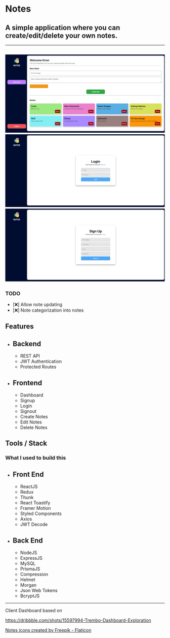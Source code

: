 # __Notes__
## A simple application where you can create/edit/delete your own notes.
---
![Dashboard Image](dash-preview.png)
![Login Image](login-preview.png)
![Signup Image](signup-preview.png)
---

### __TODO__
- [❌] Allow note updating
- [❌] Note categorization into notes


## __Features__
- ## Backend
    - REST API
    - JWT Authentication
    - Protected Routes

- ## Frontend
    - Dashboard
    - Signup
    - Login
    - Signout
    - Create Notes
    - Edit Notes
    - Delete Notes    

## __Tools / Stack__
### What I used to build this

- ## Front End
    - ReactJS
    - Redux
    - Thunk
    - React Toastify
    - Framer Motion
    - Styled Components
    - Axios
    - JWT Decode

- ## Back End
    - NodeJS
    - ExpressJS
    - MySQL
    - PrismaJS
    - Compression
    - Helmet
    - Morgan
    - Json Web Tokens
    - BcryptJS 

---
Client Dashboard based on 

https://dribbble.com/shots/15597994-Trembo-Dashboard-Exploration

<a href="https://www.flaticon.com/free-icons/notes" title="notes icons">Notes icons created by Freepik - Flaticon</a>